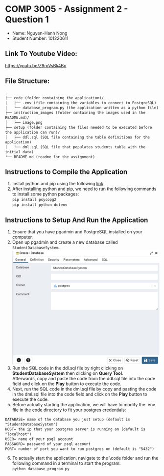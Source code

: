 # COMP 3005 - Assignment 2 - Question 1

- Name: Nguyen-Hanh Nong
- Student Number: 101220611

## Link To Youtube Video:

https://youtu.be/Z9roVsBk4Bo

## File Structure:

```
.
├── code (folder containing the application)/
│   ├── .env (file containing the variables to connect to PostgreSQL)
│   └── database_program.py (the application written as a python file)
├── instruction_images (folder containing the images used in the README.md)/
│   └── image.png
├── setup (folder containing the files needed to be executed before the application can run)/
│   ├── ddl.sql (SQL file containing the table definitions for the application)
│   └── dml.sql (SQL file that populates students table with the initial data)
└── README.md (readme for the assignment)
```

## Instructions to Compile the Application

1. Install python and pip using the following [link](https://www.python.org/downloads/)
2. After installing python and pip, we need to run the following commands to install some python packages: \
   `pip install psycopg2`\
   `pip install python-dotenv`

## Instructions to Setup And Run the Application

1. Ensure that you have pgadmin and PostgreSQL installed on your computer.
2. Open up pgadmin and create a new database called `StudentDatabaseSystem`. \
   ![alt text](./instruction_images/image.png)
3. Run the SQL code in the ddl.sql file by right clicking on **StudentDatabaseSystem** then clicking on **Query Tool**. \
   Afterwards, copy and paste the code from the ddl.sql file into the code field and click on the **Play** button to execute the code.
4. Next, run the SQL code in the dml.sql file
   by copy and pasting the code in the dml.sql file into the code field and click on the **Play** button to execute the code.
5. Before actually starting the application, we will have to modify the .env file in the code directory to fit your postgres credentials:

```
DATABASE= name of the database you just setup (default is "StudentDatabaseSystem")
HOST= the ip that your postgres server is running on (default is "localhost")
USER= name of your psql account
PASSWORD= password of your psql account
PORT= number of port you want to run postgres on (default is "5432")
```

6. To actually start the application, navigate to the \code folder and run the following command in a terminal to start the program: \
   `python database_program.py`
